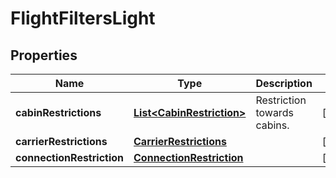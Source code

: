 

# FlightFiltersLight


## Properties

| Name | Type | Description | Notes |
|------------ | ------------- | ------------- | -------------|
|**cabinRestrictions** | [**List&lt;CabinRestriction&gt;**](CabinRestriction.md) | Restriction towards cabins. |  [optional] |
|**carrierRestrictions** | [**CarrierRestrictions**](CarrierRestrictions.md) |  |  [optional] |
|**connectionRestriction** | [**ConnectionRestriction**](ConnectionRestriction.md) |  |  [optional] |



